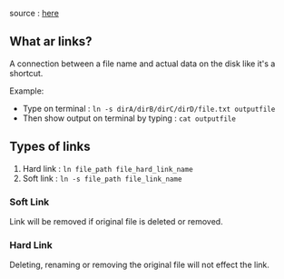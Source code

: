 source : [here](https://youtu.be/djR1Q_bVHok?si=elUGv3HBHtvjlP_i)

## What ar links?

A connection between a file name and actual data on the disk like it's a shortcut.

Example:  

- Type on terminal : ```ln -s dirA/dirB/dirC/dirD/file.txt outputfile```
- Then show output on terminal by typing : ```cat outputfile```

## Types of links

1) Hard link : ```ln file_path file_hard_link_name```
2) Soft link : ```ln -s file_path file_link_name```

### Soft Link

Link will be removed if original file is deleted or removed.

### Hard Link

Deleting, renaming or removing the original file will not effect the link.

